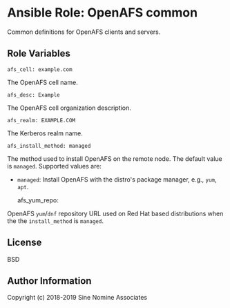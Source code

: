 # Ansible Role: OpenAFS common

Common definitions for OpenAFS clients and servers.

## Role Variables

    afs_cell: example.com

The OpenAFS cell name.

    afs_desc: Example

The OpenAFS cell organization description.

    afs_realm: EXAMPLE.COM

The Kerberos realm name.

    afs_install_method: managed

The method used to install OpenAFS on the remote node. The default value
is `managed`. Supported values are:

* `managed`: Install OpenAFS with the distro's package manager, e.g., `yum`, `apt`.

    afs_yum_repo:

OpenAFS `yum`/`dnf` repository URL used on Red Hat based distributions when
the the `install_method` is `managed`.

License
-------

BSD

## Author Information

Copyright (c) 2018-2019 Sine Nomine Associates

[1]: https://github.com/openafs-contrib/ansible-role-openafs-devel
